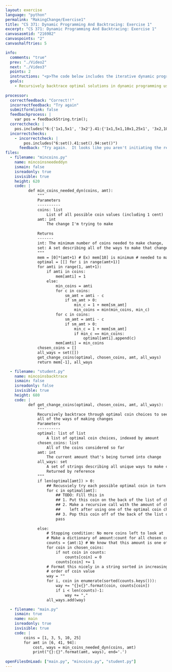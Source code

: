 ```yaml
---
layout: exercise
language: "python"
permalink: "MakingChange/Exercise1"
title: "CS 371: Dynamic Programming And Backtracing: Exercise 1"
excerpt: "CS 371: Dynamic Programming And Backtracing: Exercise 1"
canvasasmtid: "216982"
canvaspoints: "2"
canvashalftries: 5

info:
  comments: "true"
  prev: "./Video2"
  next: "./Video3"
  points: 2
  instructions: "<p>The code below includes the iterative dynamic programming approach we talked about for making change in the file <code>mincoins.py</code>, which includes memory of the optimal coin choices to make at each step.  Complete the <code>get_change_coins</code> method to recursively backtrace and enumerate all possibilities of making change optimally.  The base case has already been taken care of, you just need to initiate recursion on all possible coins to choose at a particular step.  To show the algorithm off a little more, the test cases include a 3 cent coin, which leads to more than one possibility on some of the cases.</p>"
  goals:
    - Recursively backtrace optimal solutions in dynamic programming using stacks
    
processor:  
  correctfeedback: "Correct!!" 
  incorrectfeedback: "Try again"
  submitformlink: false
  feedbackprocess: | 
    var pos = feedbackString.trim();
  correctcheck: |
    pos.includes("6:{'1x1,5x1', '3x2'}.41:{'1x1,5x1,10x1,25x1', '3x2,10x1,25x1'}.94:{'1x1,3x1,5x1,10x1,25x3', '3x3,10x1,25x3'}")
  incorrectchecks:
    - incorrectcheck: |
        pos.includes("6:set().41:set().94:set()")
      feedback: "Try again.  It looks like you aren't initiating the recursive calls"
files:
  - filename: "mincoins.py"
    name: mincoinsneededdyn
    ismain: false
    isreadonly: true
    isvisible: true
    height: 620
    code: | 
          def min_coins_needed_dyn(coins, amt):
              """
              Parameters
              ----------
              coins: list
                  List of all possible coin values (including 1 cent)
              amt: int
                  The change I'm trying to make
              
              Returns
              -------
              int: The minimum number of coins needed to make change,
              set: A set describing all of the ways to make that change
              """
              mem = [0]*(amt+1) # Ex) mem[10] is minimum # needed to make 10c
              optimal = [[] for i in range(amt+1)]
              for amti in range(1, amt+1):
                  if amti in coins:
                      mem[amti] = 1
                  else:
                      min_coins = amti
                      for c in coins:
                          sm_amt = amti - c
                          if sm_amt > 0:
                              min_c = 1 + mem[sm_amt]
                              min_coins = min(min_coins, min_c)
                      for c in coins:
                          sm_amt = amti - c
                          if sm_amt > 0:
                              min_c = 1 + mem[sm_amt]
                              if min_c == min_coins:
                                  optimal[amti].append(c)
                      mem[amti] = min_coins
              chosen_coins = []
              all_ways = set([])
              get_change_coins(optimal, chosen_coins, amt, all_ways)
              return mem[-1], all_ways

  - filename: "student.py"
    name: mincoinsbacktrace
    ismain: false
    isreadonly: false
    isvisible: true
    height: 680
    code: | 
          def get_change_coins(optimal, chosen_coins, amt, all_ways):
              """
              Recursively backtrace through optimal coin choices to see
              all of the ways of making changes
              Parameters
              ----------
              optimal: list of list
                  A list of optimal coin choices, indexed by amount
              chosen_coins: list
                  All of the coins considered so far
              amt: int
                  The current amount that's being turned into change
              all_ways: set
                  A set of strings describing all unique ways to make change.
                  Returned by reference
              """
              if len(optimal[amt]) > 0:
                  ## Recusviely try each possible optimal coin in turn
                  for c in optimal[amt]:
                      ## TODO: Fill this in
                      ## 1. Put this coin on the back of the list of chosen coins
                      ## 2. Make a recursive call with the amount of change that's
                      ##    left after using one of the optimal coin choices
                      ## 3. Pop this coin off of the back of the list of chosen coins
                      pass
              
              else:
                  # Stopping condition: No more coins left to look at
                  # Make a dictionary of amount:count for all chosen coins
                  counts = {amt:1} # We know that this amount is one of the coins
                  for coin in chosen_coins:
                      if not coin in counts:
                          counts[coin] = 0
                      counts[coin] += 1
                  # Format this nicely in a string sorted in increasing
                  # order of coin value
                  way = ""
                  for i, coin in enumerate(sorted(counts.keys())):
                      way += "{}x{}".format(coin, counts[coin])
                      if i < len(counts)-1:
                          way += ","
                  all_ways.add(way)

  - filename: "main.py"
    ismain: true
    name: main
    isreadonly: true
    isvisible: true
    code: |
        coins = [1, 3, 5, 10, 25]
        for amt in [6, 41, 94]:
            cost, ways = min_coins_needed_dyn(coins, amt)
            print("{}:{}".format(amt, ways), end='.')
        
openFilesOnLoad: ["main.py", "mincoins.py", "student.py"]       
---
```

